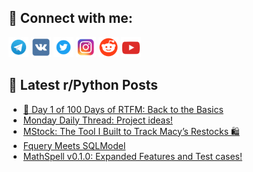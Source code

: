 ## 🔎 Connect with me:
[<img src="https://github.com/bullbesh/bullbesh/blob/main/images/Telegram.png" width="32" height="32" />](https://t.me/bullbesh)
[<img src="https://github.com/bullbesh/bullbesh/blob/main/images/VK.png" width="32" height="32" />](https://vk.com/bullbesh)
[<img src="https://github.com/bullbesh/bullbesh/blob/main/images/Twitter.png" width="32" height="32" />](https://twitter.com/bullbesh1)
[<img src="https://github.com/bullbesh/bullbesh/blob/main/images/Instagram.png" width="32" height="32" />](https://www.instagram.com/bullbesh)
[<img src="https://github.com/bullbesh/bullbesh/blob/main/images/Reddit.png" width="32" height="32" />](https://www.reddit.com/user/bullbesh)
[<img src="https://github.com/bullbesh/bullbesh/blob/main/images/YouTube.png" width="32" height="32" />](https://www.youtube.com/channel/UCtfjRs6uzgq5mfm8S06WTcg)

## 📕 Latest r/Python Posts
<!-- BLOG-POST-LIST:START -->
- [🎯 Day 1 of 100 Days of RTFM: Back to the Basics](https://www.reddit.com/r/Python/comments/1i5fbu2/day_1_of_100_days_of_rtfm_back_to_the_basics/)
- [Monday Daily Thread: Project ideas!](https://www.reddit.com/r/Python/comments/1i5d1ag/monday_daily_thread_project_ideas/)
- [MStock: The Tool I Built to Track Macy’s Restocks 🛍️](https://www.reddit.com/r/Python/comments/1i5b6su/mstock_the_tool_i_built_to_track_macys_restocks/)
- [Fquery Meets SQLModel](https://www.reddit.com/r/Python/comments/1i5atpy/fquery_meets_sqlmodel/)
- [MathSpell v0.1.0: Expanded Features and Test cases!](https://www.reddit.com/r/Python/comments/1i5apa9/mathspell_v010_expanded_features_and_test_cases/)
<!-- BLOG-POST-LIST:END -->
